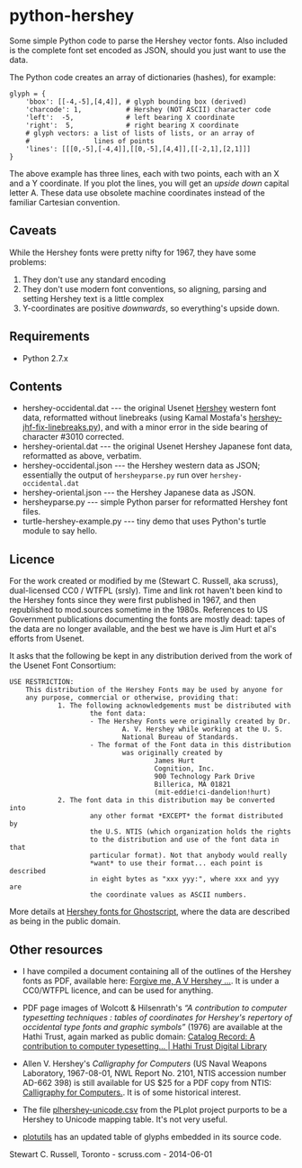 python-hershey
==============

Some simple Python code to parse the Hershey vector fonts. Also
included is the complete font set encoded as JSON, should you just
want to use the data.

The Python code creates an array of dictionaries (hashes), for example:

    glyph = {
        'bbox': [[-4,-5],[4,4]], # glyph bounding box (derived)
		'charcode': 1,           # Hershey (NOT ASCII) character code
		'left':  -5,             # left bearing X coordinate
		'right':  5,             # right bearing X coordinate
		# glyph vectors: a list of lists of lists, or an array of
        #                lines of points
		'lines': [[[0,-5],[-4,4]],[[0,-5],[4,4]],[[-2,1],[2,1]]]
    }

The above example has three lines, each with two points, each with an
X and a Y coordinate. If you plot the lines, you will get an *upside
down* capital letter A. These data use obsolete machine coordinates
instead of the familiar Cartesian convention.

## Caveats ##

While the Hershey fonts were pretty nifty for 1967, they have some
problems:

1. They don't use any standard encoding
2. They don't use modern font conventions, so aligning, parsing and
   setting Hershey text is a little complex
3. Y-coordinates are positive *downwards*, so everything's upside down.

## Requirements ##

* Python 2.7.x

## Contents ##

* hershey-occidental.dat --- the original Usenet
  [Hershey](http://cd.textfiles.com/sourcecode/usenet/compsrcs/unix/volume04/hershey/)
  western font data, reformatted without linebreaks (using Kamal
  Mostafa's
  [hershey-jhf-fix-linebreaks.py](https://github.com/kamalmostafa/hershey-fonts/blob/master/tools/hershey-jhf-fix-linebreaks.py
  "hershey-jhf-fix-linebreaks.py")), and with a minor error in the
  side bearing of character #3010 corrected.
* hershey-oriental.dat --- the original Usenet Hershey Japanese font
  data, reformatted as above, verbatim.
* hershey-occidental.json --- the Hershey western data as JSON;
  essentially the output of `hersheyparse.py` run over `hershey-occidental.dat`
* hershey-oriental.json --- the Hershey Japanese data as JSON.
* hersheyparse.py --- simple Python parser for reformatted Hershey
  font files.
* turtle-hershey-example.py --- tiny demo that uses Python's turtle
  module to say hello.

## Licence ##

For the work created or modified by me (Stewart C. Russell, aka
scruss), dual-licensed CC0 / WTFPL (srsly). Time and link rot haven't
been kind to the Hershey fonts since they were first published in
1967, and then republished to mod.sources sometime in the
1980s. References to US Government publications documenting the fonts
are mostly dead: tapes of the data are no longer available, and the
best we have is Jim Hurt et al's efforts from Usenet.

It asks that the following be kept in any distribution derived from
the work of the Usenet Font Consortium:

    USE RESTRICTION:
        This distribution of the Hershey Fonts may be used by anyone for
        any purpose, commercial or otherwise, providing that:
                1. The following acknowledgements must be distributed with
                        the font data:
                        - The Hershey Fonts were originally created by Dr.
                                A. V. Hershey while working at the U. S.
                                National Bureau of Standards.
                        - The format of the Font data in this distribution
                                was originally created by
                                        James Hurt
                                        Cognition, Inc.
                                        900 Technology Park Drive
                                        Billerica, MA 01821
                                        (mit-eddie!ci-dandelion!hurt)
                2. The font data in this distribution may be converted into
                        any other format *EXCEPT* the format distributed by
                        the U.S. NTIS (which organization holds the rights
                        to the distribution and use of the font data in that
                        particular format). Not that anybody would really
                        *want* to use their format... each point is described
                        in eight bytes as "xxx yyy:", where xxx and yyy are
                        the coordinate values as ASCII numbers.

More details at
[Hershey fonts for Ghostscript](http://www.ghostscript.com/doc/current/Hershey.htm
"Hershey fonts for Ghostscript"), where the data are described as being
in the public domain. 

## Other resources ##

* I have compiled a document containing all of the outlines of the
  Hershey fonts as PDF, available here:
  [Forgive me, A V Hershey ...](http://scruss.com/blog/2014/05/02/forgive-me-a-v-hershey/
  "Forgive me, A V Hershey ..."). It is under a CC0/WTFPL licence, and
  can be used for anything.
  
* PDF page images of Wolcott & Hilsenrath's *“A contribution to
  computer typesetting techniques : tables of coordinates for
  Hershey's repertory of occidental type fonts and graphic symbols”* (1976)
  are available at the Hathi Trust, again marked as public domain:
  [Catalog Record: A contribution to computer typesetting... | Hathi Trust Digital Library](http://catalog.hathitrust.org/Record/006865721
  "Catalog Record: A contribution to computer typesetting... | Hathi
  Trust Digital Library")

* Allen V. Hershey's *Calligraphy for Computers* (US Naval Weapons
  Laboratory, 1967-08-01, NWL Report No. 2101, NTIS accession number
  AD-662 398) is still available for US $25 for a PDF copy from NTIS:
  [Calligraphy for Computers.](http://www.ntis.gov/search/product.aspx?ABBR=AD662398
  "Calligraphy for Computers."). It is of some historical interest.

* The file [plhershey-unicode.csv](http://sourceforge.net/p/plplot/code/HEAD/tree/trunk/fonts/plhershey-unicode.csv
  "plhershey-unicode.csv") from the PLplot project purports to be a
  Hershey to Unicode mapping table. It's not very useful.

* [plotutils](http://www.gnu.org/software/plotutils/ "plotutils") has an updated table of glyphs embedded in its source code.

Stewart C. Russell, Toronto - scruss.com - 2014-06-01
